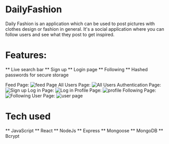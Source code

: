 # DailyFashion
Daily Fashion is an application which can be used to post pictures with clothes design or fashion in general. It's a social application where you can follow users and see what they post to get inspired. 
# Features:
   ** Live search bar
   ** Sign up
   ** Login page
   ** Following 
   ** Hashed passwords for secure storage
 
  Feed Page:
![feed Page](https://user-images.githubusercontent.com/91812027/169660559-aa4e6cfc-a90c-495b-b183-3db772b22e74.png)
  All Users Page:
 ![All Users](https://user-images.githubusercontent.com/91812027/169660589-a516f821-cf3a-4938-9388-594bbaa66b3f.png)
  Authentication Page:
  ![Sign up ](https://user-images.githubusercontent.com/91812027/169660602-6b21b17c-6621-4df2-8de6-89f18d9ea8e2.png)
  Log in Page:
  ![Log in](https://user-images.githubusercontent.com/91812027/169660614-8192b16e-ac5f-482b-936a-d251411b45d3.png)
  Profile Page:
  ![profile ](https://user-images.githubusercontent.com/91812027/169660623-db013ccd-1ee9-46cf-a986-fef34947e71c.png)
  Following Page:
  ![Following](https://user-images.githubusercontent.com/91812027/169660632-9775190b-b261-4aab-8ea1-bd81b2309375.png)
  User Page:
  ![user page](https://user-images.githubusercontent.com/91812027/169660643-583f27fe-7459-4fe8-aa06-491eee423c5c.png)

# Tech used 
  ** JavaScript
  ** React
  ** NodeJs
  ** Express
  ** Mongoose
  ** MongoDB
  ** Bcrypt
